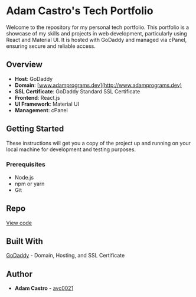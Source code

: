 # Adam Castro's Tech Portfolio

Welcome to the repository for my personal tech portfolio. This portfolio is a showcase of my skills and projects in web development, particularly using React and Material UI. It is hosted with GoDaddy and managed via cPanel, ensuring secure and reliable access.

## Overview

- **Host**: GoDaddy
- **Domain**: [www.adamprograms.dev](http://www.adamprograms.dev)
- **SSL Certificate**: GoDaddy Standard SSL Certificate
- **Frontend**: React.js
- **UI Framework**: Material UI
- **Management**: cPanel

## Getting Started

These instructions will get you a copy of the project up and running on your local machine for development and testing purposes.

### Prerequisites

- Node.js
- npm or yarn
- Git

## Repo

[View code](https://github.com/avc0021/ac-tech-portfolio)

## Built With

[GoDaddy](https://godaddy.com/) - Domain, Hosting, and SSL Certificate

## Author

- **Adam Castro** - [avc0021](https://github.com/avc0021)

